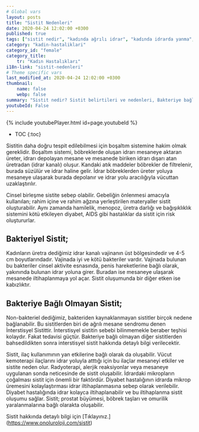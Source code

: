 ```yaml
---
# Global vars
layout: posts
title: "Sistit Nedenleri"
date: 2020-04-24 12:02:00 +0300
published: true
tags: ["sistit nedir", "kadında ağrılı idrar", "kadında idrarda yanma", "sistit belirti", "sistit nedeni", "bakteriyel sistit", "bakteriye bağlı olmayan sistit", "sistit teşhis", "sistit tedavi", "sistit çözüm", "İnterstisyel Sistit Teşhis", "İnterstisyel Sistit Tedavi", "İnterstisyel Sistit" , "sistit", "sistit ilaç", "mesane iltihabı", "kronik sistit", "mesane iltihabı tedavi", "mesane iltihabı çözüm" ]
category: "kadin-hastaliklari"
category_id: "female"
category_title:
    tr: "Kadın Hastalıkları"
i18n-link: "sistit-nedenleri"
# Theme specific vars
last_modified_at: 2020-04-24 12:02:00 +0300
thumbnail:
    name: false
    webp: false
summary: "Sistit nedir? Sistit belirtileri ve nedenleri, Bakteriye bağlı olan sistit, Bakteriye bağlı olmayan sistit, Sistit teşhisi ve tedavisi, İnterstisyel Sistitin Teşhis ve Tedavisi."
youtubeId: False
---
```

{% include youtubePlayer.html id=page.youtubeId %}

* TOC
{:toc}

Sistitin daha doğru tespit edilebilmesi için boşaltım sistemine hakim olmak gereklidir. Boşaltım sistemi, böbreklerde oluşan idrarı mesaneye aktaran üreter, idrarı depolayan mesane ve mesanede biriken idrarı dışarı atan üretradan (idrar kanalı) oluşur. Kandaki atık maddeler böbrekler de filtrelenir, burada süzülür ve idrar haline gelir. İdrar böbreklerden üreter yoluya mesaneye ulaşarak burada depolanır ve idrar yolu aracılığıyla vücuttan uzaklaştırılır.

Cinsel birleşme sistite sebep olabilir. Gebeliğin önlenmesi amacıyla kullanılan; rahim içine ve rahim ağzına yerleştirilen materyaller sistit oluşturabilir. Aynı zamanda hamilelik, menopoz, üretra darlığı ve bağışıklıklık sistemini kötü etkileyen diyabet, AIDS gibi hastalıklar da sistit için risk oluştururlar.

## Bakteriyel Sistit;

Kadınların üretra dediğimiz idrar kanalı vajinanın üst bölgesindedir ve 4-5 cm boyutlarındadır. Vajinada iyi ve kötü bakteriler vardır. Vajinada bulunan bu bakteriler cinsel aktivite esnasında, penis hareketlerine bağlı olarak, yakınında bulunan idrar yoluna girer. Buradan ise mesaneye ulaşarak mesanede iltihaplanmaya yol açar. Sistit oluşumunda bir diğer etken ise kabızlıktır.


## Bakteriye Bağlı Olmayan Sistit;

Non-bakteriel dediğimiz, bakteriden kaynaklanmayan sistitler birçok nedene bağlanabilir. Bu sistitlerden biri de ağrılı mesane sendromu denen İnterstisyel Sistittir. İnterstisyel sistitin sebebi bilinmemekle beraber teşhisi kolaydır. Fakat tedavisi güçtür. Bakteriye bağlı olmayan diğer sistitlerden bahsedildikten sonra interstisyel sistit hakkında detaylı bilgi verilecektir.

Sistit, ilaç kullanımının yan etkilerine bağlı olarak da oluşabilir. Vücut kemoterapi ilaçlarını idrar yoluyla atttığı için bu ilaçlar mesaneyi etkiler ve sistite neden olur. Radyoterapi, alerjik reaksiyonlar veya mesaneye uygulanan sonda neticesinde de sistit oluşabilir. İdrardaki mikropların çoğalması sistit için önemli bir faktördür. Diyabet hastalığının idrarda mikrop üremesini kolaylaştırması idrar iltihaplanmasına sebep olarak verilebilir.  Diyabet hastalığında idrar kolayca iltihaplanabilir ve bu iltihaplanma sistit oluşumu sağlar. Sistit; prostat büyümesi, böbrek taşları ve omurilik yaralanmalarına bağlı olarakta oluşabilir.


Sistit hakkında detaylı bilgi için [Tıklayınız.] (https://www.onoluroloji.com/sistit)
